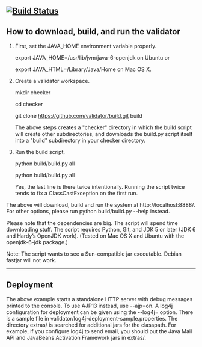 [![Build Status](http://goo.gl/PUJvE8)](http://goo.gl/05BtCD)
---------------------------------------------------------------------------
How to download, build, and run the validator
---------------------------------------------------------------------------
1. First, set the JAVA_HOME environment variable properly.

   export JAVA_HOME=/usr/lib/jvm/java-6-openjdk on Ubuntu or

   export JAVA_HTML=/Library/Java/Home on Mac OS X.

2. Create a validator workspace.

   mkdir checker

   cd checker

   git clone https://github.com/validator/build.git build

   The above steps creates a "checker" directory in which the build script
   will create other subdirectories, and downloads the build.py script
   itself into a "build" subdirectory in your checker directory.

3. Run the build script.

   python build/build.py all

   python build/build.py all

   Yes, the last line is there twice intentionally. Running the script
   twice tends to fix a ClassCastException on the first run.

The above will download, build and run the system at http://localhost:8888/.
For other options, please run python build/build.py --help instead.

Please note that the dependencies are big. The script will spend time
downloading stuff. The script requires Python, Git, and JDK 5 or later
(JDK 6 and Hardy’s OpenJDK work). (Tested on Mac OS X and Ubuntu with the
openjdk-6-jdk package.)

Note: The script wants to see a Sun-compatible jar executable. Debian
fastjar will not work.

---------------------------------------------------------------------------
Deployment
---------------------------------------------------------------------------
The above example starts a standalone HTTP server with debug messages
printed to the console. To use AJP13 instead, use --ajp=on. A log4j
configuration for deployment can be given using the --log4j= option. There
is a sample file in validator/log4j-deployment-sample.properties. The
directory extras/ is searched for additional jars for the classpath. For
example, if you configure log4j to send email, you should put the Java Mail
API and JavaBeans Activation Framework jars in extras/.
